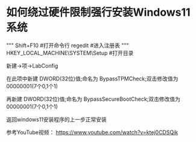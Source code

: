 # 如何绕过硬件限制强行安装Windows11系统
"""
Shift+F10 #打开命令行
regedit #进入注册表
"""  
HKEY_LOCAL_MACHINE\SYSTEM\Setup #打开目录  

新建->项->LabConfig  

在此项中新建 DWORD(32位)值;命名为 BypassTPMCheck;双击修改值为00000001(7个0,1个1)  

再新建 DWORD(32位)值;命名为 BypassSecureBootCheck;双击修改值为00000001(7个0,1个1)  

返回windows11安装程序的上一步正常安装  

参考YouTube视频：
https://www.youtube.com/watch?v=ktej0CDSQik
